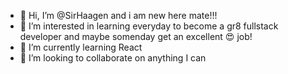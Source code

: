 - 👋 Hi, I’m @SirHaagen and i am new here mate!!!
- 👀 I’m interested in learning everyday to become a gr8 fullstack developer and maybe somenday get an excellent :heart_eyes: job!
- 🌱 I’m currently learning React
- 💞️ I’m looking to collaborate on anything I can
